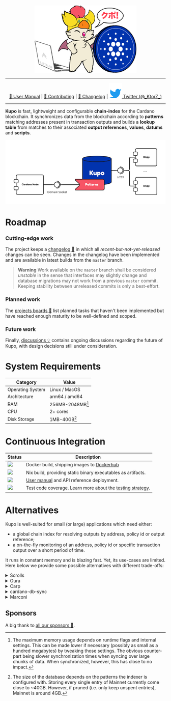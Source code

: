 <p align="center">
  <img src="./docs/kupo.png" width="320" />
</p>

---

<p align="center">
  <a href="https://cardanosolutions.github.io/kupo">📖 User Manual</a>
  |
  <a href="CONTRIBUTING.md">🤝 Contributing</a>
  |
  <a href="CHANGELOG.md"> 💾 Changelog</a>
  |
  <a href="https://twitter.com/_KtorZ_"><img src=".github/twitter.svg" alt="Twitter"> Twitter (@_KtorZ_)</a>
</p>

---

**Kupo** is fast, lightweight and configurable **chain-index** for the Cardano blockchain. It synchronizes data from the blockchain according to **patterns** matching addresses present in transaction outputs and builds a **lookup table** from matches to their associated **output references**, **values**, **datums** and **scripts**.

<p align="center">
  <picture>
    <source media="(prefers-color-scheme: dark)" srcset="./docs/architecture-diagram-dark.png 300w" sizes="300px">
    <source media="(prefers-color-scheme: dark and min-width: 480px)" srcset="./docs/architecture-diagram-dark.png 450w" sizes="450px">
    <source media="(prefers-color-scheme: dark and min-width: 780px)" srcset="./docs/architecture-diagram-dark.png 600w" sizes="600px">
    <source media="(min-width: 480px)" srcset="./docs/architecture-diagram-light.png 450w" sizes="450px">
    <source media="(min-width: 780px)" srcset="./docs/architecture-diagram-light.png 600w" sizes="600px">
    <img alt="Kupo: components diagram" src="./docs/architecture-diagram-light.png" width="675">
  </picture>
</p>

# Roadmap

### Cutting-edge work

The project keeps a [changelog 💾](./CHANGELOG.md) in which all _recent-but-not-yet-released_ changes can be seen. Changes in the changelog have been implemented and are available in latest builds from the `master` branch.

> **Warning** Work available on the `master` branch shall be considered _unstable_ in the sense that interfaces may slightly change and database migrations may not work from a previous `master` commit. Keeping stability between unreleased commits is only a best-effort.

### Planned work

The [projects boards 🎯][roadmap] list planned tasks that haven't been implemented but have reached enough maturity to be well-defined and scoped.

### Future work

Finally, [discussions 💡][discussions] contains ongoing discussions regarding the future of Kupo, with design decisions still under consideration.

# System Requirements

| Category         | Value            |
| ---              | ---              |
| Operating System | Linux / MacOS    |
| Architecture     | arm64 / amd64    |
| RAM              | 256MB-2048MB[^1] |
| CPU              | 2+ cores         |
| Disk Storage     | 1MB-40GB[^2]     |

# Continuous Integration

| Status | Description |
| --- | --- |
| <a href="https://github.com/CardanoSolutions/kupo/actions/workflows/docker.yaml"><img src="https://img.shields.io/github/actions/workflow/status/cardanosolutions/kupo/docker.yaml?style=for-the-badge&label=&logo=Docker&logoColor=000000&color=f9dd24" /></a> | Docker build, shipping images to [Dockerhub](https://hub.docker.com/r/cardanosolutions/kupo) |
| <a href="https://github.com/CardanoSolutions/kupo/actions/workflows/build.yaml"><img src="https://img.shields.io/github/actions/workflow/status/cardanosolutions/kupo/build.yaml?style=for-the-badge&label=&logo=NixOS&logoColor=000000&color=f9dd24" /></a> | Nix build, providing static binary executables as artifacts. |
| <a href="https://github.com/CardanoSolutions/kupo/actions/workflows/pages/pages-build-deployment"><img src="https://img.shields.io/github/deployments/cardanosolutions/kupo/github-pages?style=for-the-badge&label=&logo=readthedocs&logoColor=000000&color=f9dd24"></a> | [User manual][] and API reference deployment. |
| <img src="https://img.shields.io/static/v1?style=for-the-badge&label=&message=90%&logo=codecov&logoColor=000000&color=f9dd24"> | Test code coverage. Learn more about the [testing strategy][]. |

# Alternatives

Kupo is well-suited for small (or large) applications which need either:

- a global chain index for resolving outputs by address, policy id or output reference;
- a on-the-fly monitoring of an address, policy id or specific transaction output over a short period of time.

It runs in constant memory and is blazing fast. Yet, its use-cases are limited. Here below we provide some possible alternatives with different trade-offs:

<details>
  <summary>Scrolls</summary>

Key differences(s): Scrolls provides (at this stage) an in-memory aggregation engine via Redis. It allows applications to watch and react instantly on the evolution of some aggregated metric (see Scrolls' README for details about what metrics are supported). Because the data is fully stored in-memory, it is not possible to index the entire chain without resorting to large memory requirements. Hence it is more tailored to specific handpicked pieces of information. It also synchronizes blocks from the chain using the node-to-node protocol which means that it can do so on any remote node relay, but it is also slower (because a more defensive protocol) than the node-to-client protocol upon which Kupo relies.

<p align="right">
  <a href="https://github.com/txpipe/scrolls">Learn more</a>
  </p>
</details>

<details>
  <summary>Oura</summary>

Key difference(s): Oura in itself does not provide any chain-indexing, but it supports pluggable sinks where filtered data from the Cardano blockchain can be dumped into (e.g. Elastic Search or Kafka). It also supports a wider variety of events. All-in-all, a good fit for more elaborate solutions.

<p align="right">
  <a href="https://github.com/txpipe/oura/#readme">Learn more</a>
  </p>
</details>

<details>
  <summary>Carp</summary>

Key difference(s): Carp is a modular blockchain indexer built on top of Oura; it synchronizes data in a PostgreSQL database based on behaviors described in _tasks_ (Rust standalone plugins). Some pre-defined common tasks are already available, other can be written on-demand to fit one's use case. As a primary interface, Carps fully relies on PostgreSQL.

<p align="right">
  <a href="https://dcspark.github.io/carp/docs/intro/">Learn more</a>
</p>
</details>

<details>
  <summary>cardano-db-sync</summary>

Key difference(s): cardano-db-sync synchronizes ALL data from the Cardano blockchain, whereas Kupo focuses only on transaction outputs. This comes with obvious trade-offs in both on-disk storage, runtime requirements and performances. Kupo is usually an order of magnitude faster for retrieving outputs by address, stake address or policy id. Note also that like Carp, cardano-db-sync's primary interface is a PostgreSQL database whereas Kupo offers a higher-level HTTP API over JSON.

<p align="right">
  <a href="https://github.com/input-output-hk/cardano-db-sync#cardano-db-sync">Learn more</a>
</p>
</details>

<details>
  <summary>Marconi</summary>

Key differences(s): In a similar fashion to Carp, Marconi offers a modular indexer infrastructure where users can customize data streams through standalone plugins (however written in Haskell). It synchronizes data across multiple streams (utxo, datums and scripts), filters them based on custom plugins and stores them in a SQLite database. At this stage, Marconi is also in at an early development phase.

<p align="right">
  <a href="https://github.com/input-output-hk/plutus-apps/tree/main/marconi#marconi">Learn more</a>
</p>
</details>

## Sponsors

A big thank to [all our sponsors 💖](https://github.com/CardanoSolutions#-sponsors).

[testing strategy]: https://github.com/CardanoSolutions/kupo/tree/master/test#testing-strategy
[user manual]: https://cardanosolutions.github.io/kupo
[discussions]: https://github.com/CardanoSolutions/kupo/discussions/categories/ideas?discussions_q=category%3AIdeas+sort%3Atop
[roadmap]: https://github.com/CardanoSolutions/kupo/projects?type=classic


[^1]: The maximum memory usage depends on runtime flags and internal settings. This can be made lower if necessary (possibly as small as a hundred megabytes) by tweaking those settings. The obvious counter-part being slower synchronization times when syncing over large chunks of data. When synchronized, however, this has close to no impact.

[^2]: The size of the database depends on the patterns the indexer is configured with. Storing every single entry of Mainnet currently come close to ~40GB. However, if pruned (i.e. only keep unspent entries), Mainnet is around 4GB.
